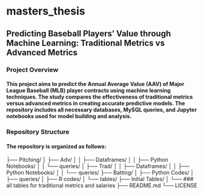 # masters_thesis
## Predicting Baseball Players’ Value through Machine Learning: Traditional Metrics vs Advanced Metrics
### Project Overview
#### This project aims to predict the Annual Average Value (AAV) of Major League Baseball (MLB) player contracts using machine learning techniques. The study compares the effectiveness of traditional metrics versus advanced metrics in creating accurate predictive models. The repository includes all necessary databases, MySQL queries, and Jupyter notebooks used for model building and analysis.
### Repository Structure
#### The repository is organized as follows:
├── Pitching/
│   ├── Adv/
│   │   ├── Dataframes/
│   │   ├── Python Notebooks/
│   │   └── queries/
│   ├── Trad/
│   │   ├── Dataframes/
│   │   ├── Python Notebooks/
│   │   └── queries/
├── Batting/
│   ├── Python Codes/
│   ├── queries/
│   ├── R codes/
│   └── tables/
├── Initial Tables/
│   └── ### all tables for traditional metrics and salaries 
├── README.md
└── LICENSE


